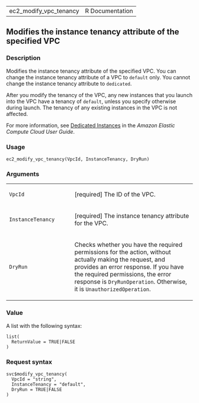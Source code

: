 <table style="width: 100%;">
<tbody>
<tr class="odd">
<td>ec2_modify_vpc_tenancy</td>
<td style="text-align: right;">R Documentation</td>
</tr>
</tbody>
</table>

## Modifies the instance tenancy attribute of the specified VPC

### Description

Modifies the instance tenancy attribute of the specified VPC. You can
change the instance tenancy attribute of a VPC to `default` only. You
cannot change the instance tenancy attribute to `dedicated`.

After you modify the tenancy of the VPC, any new instances that you
launch into the VPC have a tenancy of `default`, unless you specify
otherwise during launch. The tenancy of any existing instances in the
VPC is not affected.

For more information, see [Dedicated
Instances](https://docs.aws.amazon.com/AWSEC2/latest/UserGuide/dedicated-instance.html)
in the *Amazon Elastic Compute Cloud User Guide*.

### Usage

    ec2_modify_vpc_tenancy(VpcId, InstanceTenancy, DryRun)

### Arguments

<table>
<colgroup>
<col style="width: 35%" />
<col style="width: 65%" />
</colgroup>
<tbody>
<tr class="odd">
<td><code id="ec2_modify_vpc_tenancy_:_VpcId">VpcId</code></td>
<td><p>[required] The ID of the VPC.</p></td>
</tr>
<tr class="even">
<td><code
id="ec2_modify_vpc_tenancy_:_InstanceTenancy">InstanceTenancy</code></td>
<td><p>[required] The instance tenancy attribute for the VPC.</p></td>
</tr>
<tr class="odd">
<td><code id="ec2_modify_vpc_tenancy_:_DryRun">DryRun</code></td>
<td><p>Checks whether you have the required permissions for the action,
without actually making the request, and provides an error response. If
you have the required permissions, the error response is
<code>DryRunOperation</code>. Otherwise, it is
<code>UnauthorizedOperation</code>.</p></td>
</tr>
</tbody>
</table>

### Value

A list with the following syntax:

    list(
      ReturnValue = TRUE|FALSE
    )

### Request syntax

    svc$modify_vpc_tenancy(
      VpcId = "string",
      InstanceTenancy = "default",
      DryRun = TRUE|FALSE
    )

